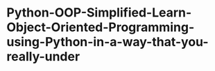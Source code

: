 # Python-OOP-Simplified-Learn-Object-Oriented-Programming-using-Python-in-a-way-that-you-really-under